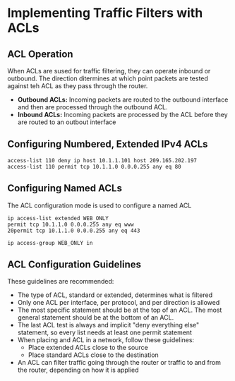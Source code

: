 # Implementing Traffic Filters with ACLs

## ACL Operation
When ACLs are sused for traffic filtering, they can operate inbound or outbound. The direction ditermines at which point packets are tested against teh ACL as they pass through the router.
  * **Outbound ACLs:** Incoming packets are routed to the outbound interface and then are processed through the outbound ACL. 
  * **Inbound ACLs:** Incoming packets are processed by the ACL before they are routed to an outbout interface

## Configuring Numbered, Extended IPv4 ACLs
```
access-list 110 deny ip host 10.1.1.101 host 209.165.202.197
access-list 110 permit tcp 10.1.1.0 0.0.0.255 any eq 80
```

## Configuring Named ACLs
The ACL configuration mode is used to configure a named ACL
```
ip access-list extended WEB_ONLY
permit tcp 10.1.1.0 0.0.0.255 any eq www
20permit tcp 10.1.1.0 0.0.0.255 any eq 443
```

```
ip access-group WEB_ONLY in
```

## ACL Configuration Guidelines
These guidelines are recommended:
  * The type of ACL, standard or extended, determines what is filtered
  * Only one ACL per interface, per protocol, and per direction is allowed
  * The most specific statement should be at the top of an ACL. The most general statement should be at the bottom of an ACL.
  * The last ACL test is always and implicit "deny everything else" statement, so every list needs at least one permit statement
  * When placing and ACL in a network, follow these guidelines:
    - Place extended ACLs close to the source
    - Place standard ACLs close to the destination
  * An ACL can filter traffic going through the router or traffic to and from the router, depending on how it is applied


